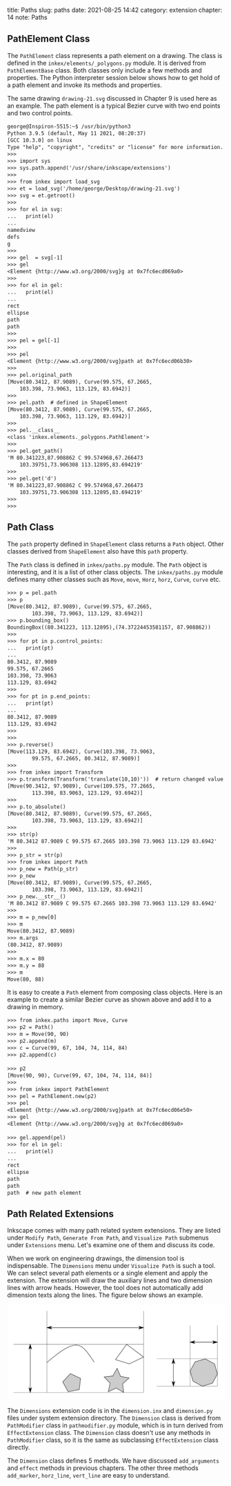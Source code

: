 title: Paths
slug: paths
date: 2021-08-25 14:42
category: extension
chapter: 14
note: Paths

## PathElement Class

The `PathElement` class represents a path element on a drawing.  The class is defined in 
the `inkex/elements/_polygons.py` module. It is derived from `PathElementBase` class. 
Both classes only include a few methods and properties. The Python interpreter session 
below shows how to get hold of a path element and invoke its methods and properties. 

The same drawing `drawing-21.svg` discussed in Chapter 9 is used here as an example. 
The path element is a typical Bezier curve with two end points and two control points. 

```
george@Inspiron-5515:~$ /usr/bin/python3
Python 3.9.5 (default, May 11 2021, 08:20:37) 
[GCC 10.3.0] on linux
Type "help", "copyright", "credits" or "license" for more information.
>>> 
>>> import sys
>>> sys.path.append('/usr/share/inkscape/extensions')
>>> 
>>> from inkex import load_svg
>>> et = load_svg('/home/george/Desktop/drawing-21.svg')
>>> svg = et.getroot()
>>> 
>>> for el in svg:
...   print(el)
... 
namedview
defs
g
>>> 
>>> gel  = svg[-1]
>>> gel
<Element {http://www.w3.org/2000/svg}g at 0x7fc6ecd069a0>
>>> 
>>> for el in gel:
...   print(el)
... 
rect
ellipse
path
path
>>> 
>>> pel = gel[-1]
>>> 
>>> pel
<Element {http://www.w3.org/2000/svg}path at 0x7fc6ecd06b30>
>>> 
>>> pel.original_path
[Move(80.3412, 87.9089), Curve(99.575, 67.2665, 
    103.398, 73.9063, 113.129, 83.6942)]
>>> 
>>> pel.path  # defined in ShapeElement
[Move(80.3412, 87.9089), Curve(99.575, 67.2665, 
    103.398, 73.9063, 113.129, 83.6942)]
>>> 
>>> pel.__class__
<class 'inkex.elements._polygons.PathElement'>
>>> 
>>> pel.get_path()
'M 80.341223,87.908862 C 99.574968,67.266473 
    103.39751,73.906308 113.12895,83.694219'
>>> 
>>> pel.get('d')
'M 80.341223,87.908862 C 99.574968,67.266473 
    103.39751,73.906308 113.12895,83.694219'
>>> 
>>> 
```

## Path Class

The `path` property defined in `ShapeElement` class returns a `Path` object. 
Other classes derived from `ShapeElement` also have this `path` property. 

The `Path` class is defined in `inkex/paths.py` module. The `Path` object is 
interesting, and it is a list of other class objects. The `inkex/paths.py` module 
defines many other classes such as `Move`, `move`, `Horz`, `horz`, `Curve`, 
`curve` etc.

```
>>> p = pel.path
>>> p
[Move(80.3412, 87.9089), Curve(99.575, 67.2665, 
        103.398, 73.9063, 113.129, 83.6942)]
>>> p.bounding_box()
BoundingBox((80.341223, 113.12895),(74.37224453581157, 87.908862))
>>> 
>>> for pt in p.control_points:
...   print(pt)
... 
80.3412, 87.9089
99.575, 67.2665
103.398, 73.9063
113.129, 83.6942
>>> 
>>> for pt in p.end_points:
...   print(pt)
... 
80.3412, 87.9089
113.129, 83.6942
>>> 
>>> 
>>> p.reverse()
[Move(113.129, 83.6942), Curve(103.398, 73.9063, 
        99.575, 67.2665, 80.3412, 87.9089)]
>>> 
>>> from inkex import Transform
>>> p.transform(Transform('translate(10,10)'))  # return changed value
[Move(90.3412, 97.9089), Curve(109.575, 77.2665, 
        113.398, 83.9063, 123.129, 93.6942)]
>>> 
>>> p.to_absolute()
[Move(80.3412, 87.9089), Curve(99.575, 67.2665, 
        103.398, 73.9063, 113.129, 83.6942)]
>>> 
>>> str(p)
'M 80.3412 87.9089 C 99.575 67.2665 103.398 73.9063 113.129 83.6942'
>>> 
>>> p_str = str(p)
>>> from inkex import Path
>>> p_new = Path(p_str)
>>> p_new
[Move(80.3412, 87.9089), Curve(99.575, 67.2665, 
        103.398, 73.9063, 113.129, 83.6942)]
>>> p_new.__str__()
'M 80.3412 87.9089 C 99.575 67.2665 103.398 73.9063 113.129 83.6942'
>>> 
>>> m = p_new[0]
>>> m
Move(80.3412, 87.9089)
>>> m.args
(80.3412, 87.9089)
>>> 
>>> m.x = 80
>>> m.y = 88
>>> m
Move(80, 88)

```

It is easy to create a `Path` element from composing class objects. 
Here is an example to create a similar Bezier curve as shown above and 
add it to a drawing in memory.

```
>>> from inkex.paths import Move, Curve
>>> p2 = Path()
>>> m = Move(90, 90)
>>> p2.append(m)
>>> c = Curve(99, 67, 104, 74, 114, 84)
>>> p2.append(c)

>>> p2
[Move(90, 90), Curve(99, 67, 104, 74, 114, 84)]
>>>  
>>> from inkex import PathElement
>>> pel = PathElement.new(p2)
>>> pel
<Element {http://www.w3.org/2000/svg}path at 0x7fc6ecd06e50>
>>> gel
<Element {http://www.w3.org/2000/svg}g at 0x7fc6ecd069a0>

>>> gel.append(pel)
>>> for el in gel:
...   print(el)
... 
rect
ellipse
path
path
path  # new path element

```

## Path Related Extensions

Inkscape comes with many path related system extensions. They are listed under `Modify Path`, 
`Generate From Path`, and `Visualize Path` submenus under `Extensions` menu. 
Let's examine one of them and discuss its code. 

When we work on engineering drawings, the dimension tool is indispensable. The `Dimensions` 
menu under `Visualize Path` is such a tool. We can select several path elements or a single 
element and apply the extension. The extension will draw the auxiliary lines and two 
dimension lines with arrow heads. However, the tool does not automatically add dimension 
texts along the lines.  The figure below shows an example. 

<div style="max-width:800px">
  <img class="img-fluid pb-2" src="/images/ext14/dimensions.svg" alt="dimensions"> 
</div>

The `Dimensions` extension code is in the `dimension.inx` and `dimension.py` files under 
system extension directory. The `Dimension` class is derived from `PathModifier` class 
in `pathmodifier.py` module, which is in turn derived from `EffectExtension` class. 
The `Dimension` class doesn't use any methods in `PathModifier` class, so it is the 
same as subclassing `EffectExtension` class directly. 

The `Dimension` class defines 5 methods. We have discussed `add_arguments` and `effect` 
methods in previous chapters.  The other three methods `add_marker`, `horz_line`, 
`vert_line` are easy to understand. 

